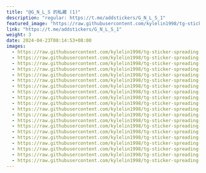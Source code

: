 ```yaml
---
title: "@G_N_L_S 的私藏 (1)"
description: "regular: https://t.me/addstickers/G_N_L_S_1"
featured_image: "https://raw.githubusercontent.com/kylelin1998/tg-sticker-spreading-worldwide-images/main/img/967a6376-5724-4b35-9fe9-99102c76fd98.jpg"
link: "https://t.me/addstickers/G_N_L_S_1"
weight: 3
date: 2024-04-23T08:14:53+08:00
images:
  - https://raw.githubusercontent.com/kylelin1998/tg-sticker-spreading-worldwide-images/main/img/967a6376-5724-4b35-9fe9-99102c76fd98.jpg
  - https://raw.githubusercontent.com/kylelin1998/tg-sticker-spreading-worldwide-images/main/img/0a4a429b-8500-41cf-9156-5d6b482b075f.jpg
  - https://raw.githubusercontent.com/kylelin1998/tg-sticker-spreading-worldwide-images/main/img/6823aeb4-0786-402a-a21d-af2834041267.jpg
  - https://raw.githubusercontent.com/kylelin1998/tg-sticker-spreading-worldwide-images/main/img/a5fdf098-091f-4179-9c40-fb6d8e177d41.jpg
  - https://raw.githubusercontent.com/kylelin1998/tg-sticker-spreading-worldwide-images/main/img/e6a40486-4c9c-4a2c-9b21-ee324d482c97.jpg
  - https://raw.githubusercontent.com/kylelin1998/tg-sticker-spreading-worldwide-images/main/img/2666892b-ff29-4c6c-b05b-47468f2cf961.jpg
  - https://raw.githubusercontent.com/kylelin1998/tg-sticker-spreading-worldwide-images/main/img/daebbc72-edcf-4486-a0ae-749f0d1de6fd.jpg
  - https://raw.githubusercontent.com/kylelin1998/tg-sticker-spreading-worldwide-images/main/img/c539f37f-c778-4d66-a797-5696d280593b.jpg
  - https://raw.githubusercontent.com/kylelin1998/tg-sticker-spreading-worldwide-images/main/img/25c8b234-5946-47dd-a2ab-df3e66bd9ba2.jpg
  - https://raw.githubusercontent.com/kylelin1998/tg-sticker-spreading-worldwide-images/main/img/9adf6bab-04de-4d9c-8f9e-95db596f97b5.jpg
  - https://raw.githubusercontent.com/kylelin1998/tg-sticker-spreading-worldwide-images/main/img/35d19622-d8de-44cb-9488-37bb3012e70c.jpg
  - https://raw.githubusercontent.com/kylelin1998/tg-sticker-spreading-worldwide-images/main/img/070a3b1a-add5-489f-9242-ec98f05b4fb5.jpg
  - https://raw.githubusercontent.com/kylelin1998/tg-sticker-spreading-worldwide-images/main/img/1c298beb-f2e4-4c68-a23c-c2336551e3df.jpg
  - https://raw.githubusercontent.com/kylelin1998/tg-sticker-spreading-worldwide-images/main/img/19991c80-d88a-4339-b8fa-f0ed2907e62f.jpg
  - https://raw.githubusercontent.com/kylelin1998/tg-sticker-spreading-worldwide-images/main/img/56c2ef76-64d9-4d8b-8744-224b8b2f021e.jpg
  - https://raw.githubusercontent.com/kylelin1998/tg-sticker-spreading-worldwide-images/main/img/1e06c3c5-3649-4f44-ac60-72c753b5be89.jpg
  - https://raw.githubusercontent.com/kylelin1998/tg-sticker-spreading-worldwide-images/main/img/a95eaf23-eca0-4a3a-952a-19c2c39d93c2.jpg
  - https://raw.githubusercontent.com/kylelin1998/tg-sticker-spreading-worldwide-images/main/img/51b19fbb-aaf1-4cdf-8983-bbc5e3a3e99c.jpg
  - https://raw.githubusercontent.com/kylelin1998/tg-sticker-spreading-worldwide-images/main/img/33507d6d-0f8f-4df1-a4af-d26a3c60497d.jpg
  - https://raw.githubusercontent.com/kylelin1998/tg-sticker-spreading-worldwide-images/main/img/4fd8eacc-64fe-4544-9779-3816008a193b.jpg
---
```

